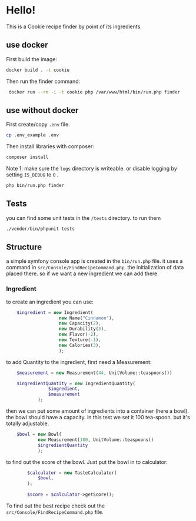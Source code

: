 # Hello!

This is a Cookie recipe finder by point of its ingredients.

## use docker

First build the image:

```bash
docker build . -t cookie
```

Then run the finder command:

```bash
 docker run --rm -i -t cookie php /var/www/html/bin/run.php finder  
```

## use without docker

First create/copy ```.env``` file.

```bash
cp .env_example .env
```

Then install libraries with composer:

```bash
composer install
```

Note 1: make sure the ``logs`` directory is writeable.
or disable logging by setting ``IS_DEBUG`` to ``0`` .

```bash
php bin/run.php finder
```

## Tests

you can find some unit tests in the `/tests` directory. to run them

```bash
./vendor/bin/phpunit tests
```

## Structure

a simple symfony console app is created in the ``bin/run.php`` file. it uses a command in
``src/Console/FindRecipeCommand.php``. the initialization of data placed there. so if we want a new ingredient we can
add there.

### Ingredient

to create an ingredient you can use:

```php
    $ingredient = new Ingredient(
                    new Name("Cinnamon"),
                    new Capacity(2),
                    new Durability(3),
                    new Flavor(-2),
                    new Texture(-1),
                    new Calories(3),
                    );
```

to add Quantity to the ingredient, first need a Measurement:

```php
    $measurement = new Measurement(44, UnitVolume::teaspoons())

    $ingredientQuantity = new IngredientQuantity(
                $ingredient,
                $measurement
            );
```

then we can put some amount of ingredients into a container (here a bowl). the bowl should have a capacity. in this test
we set it 100 tea-spoon. but it's totally adjustable.

```php
    $bowl = new Bowl(
            new Measurement(100, UnitVolume::teaspoons()
            $ingredientQuantity
            );
```

to find out the score of the bowl. Just put the bowl in to calculator:

```php
        $calculator = new TasteCalculator(
            $bowl,
        );
        
        $score = $calculator->getScore();

```

To find out the best recipe check out the ``src/Console/FindRecipeCommand.php`` file.
